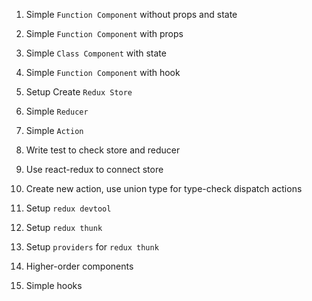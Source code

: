 1. Simple `Function Component` without props and state
2. Simple `Function Component` with props
3. Simple `Class Component` with state
4. Simple `Function Component` with hook

5. Setup Create `Redux Store`
6. Simple `Reducer`
7. Simple `Action`
8. Write test to check store and reducer
9. Use react-redux to connect store
10. Create new action, use union type for type-check dispatch actions

11. Setup `redux devtool`
12. Setup `redux thunk`
13. Setup `providers` for `redux thunk`

14. Higher-order components
15. Simple hooks